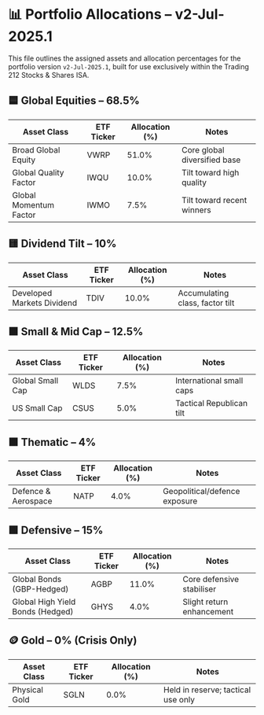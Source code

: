 
# 📊 Portfolio Allocations – v2-Jul-2025.1

This file outlines the assigned assets and allocation percentages for the portfolio version `v2-Jul-2025.1`, built for use exclusively within the Trading 212 Stocks & Shares ISA.

## 🟦 Global Equities – 68.5%

| Asset Class             | ETF Ticker | Allocation (%) | Notes                         |
|-------------------------|------------|----------------|-------------------------------|
| Broad Global Equity     | VWRP       | 51.0%          | Core global diversified base  |
| Global Quality Factor   | IWQU       | 10.0%          | Tilt toward high quality      |
| Global Momentum Factor  | IWMO       | 7.5%           | Tilt toward recent winners    |

## 🟨 Dividend Tilt – 10%

| Asset Class                | ETF Ticker | Allocation (%) | Notes                            |
|----------------------------|------------|----------------|----------------------------------|
| Developed Markets Dividend | TDIV       | 10.0%          | Accumulating class, factor tilt |

## 🟧 Small & Mid Cap – 12.5%

| Asset Class     | ETF Ticker | Allocation (%) | Notes                      |
|------------------|------------|----------------|----------------------------|
| Global Small Cap | WLDS       | 7.5%           | International small caps   |
| US Small Cap     | CSUS       | 5.0%           | Tactical Republican tilt   |

## 🟫 Thematic – 4%

| Asset Class             | ETF Ticker | Allocation (%) | Notes                           |
|--------------------------|------------|----------------|---------------------------------|
| Defence & Aerospace      | NATP       | 4.0%           | Geopolitical/defence exposure  |

## 🟩 Defensive – 15%

| Asset Class                       | ETF Ticker | Allocation (%) | Notes                        |
|----------------------------------|------------|----------------|------------------------------|
| Global Bonds (GBP-Hedged)        | AGBP       | 11.0%          | Core defensive stabiliser    |
| Global High Yield Bonds (Hedged) | GHYS       | 4.0%           | Slight return enhancement    |

## 🪙 Gold – 0% (Crisis Only)

| Asset Class    | ETF Ticker | Allocation (%) | Notes                                  |
|----------------|------------|----------------|----------------------------------------|
| Physical Gold  | SGLN       | 0.0%           | Held in reserve; tactical use only     |
